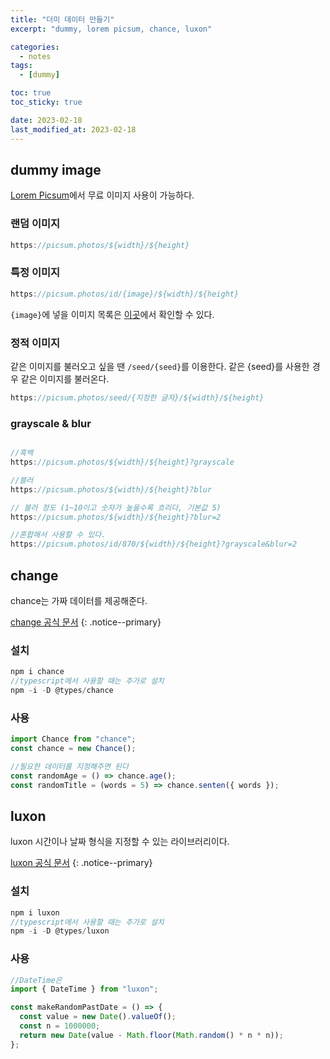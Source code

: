 ```yaml
---
title: "더미 데이터 만들기"
excerpt: "dummy, lorem picsum, chance, luxon"

categories:
  - notes
tags:
  - [dummy]

toc: true
toc_sticky: true

date: 2023-02-18
last_modified_at: 2023-02-18
---
```


## dummy image

[Lorem Picsum](https://picsum.photos/)에서 무료 이미지 사용이 가능하다.

### 랜덤 이미지

```javascript
https://picsum.photos/${width}/${height}
```

### 특정 이미지

```javascript
https://picsum.photos/id/{image}/${width}/${height}
```

`{image}`에 넣을 이미지 목록은 [이곳](https://picsum.photos/images)에서 확인할 수 있다.

### 정적 이미지

같은 이미지를 불러오고 싶을 땐 `/seed/{seed}`를 이용한다. 같은 {seed}를 사용한 경우 같은 이미지를 불러온다.

```javascript
https://picsum.photos/seed/{지정한 글자}/${width}/${height}
```

### grayscale & blur

```javascript

//흑백
https://picsum.photos/${width}/${height}?grayscale

//블러
https://picsum.photos/${width}/${height}?blur

// 블러 정도 (1~10이고 숫자가 높을수록 흐리다, 기본값 5)
https://picsum.photos/${width}/${height}?blur=2

//혼합해서 사용할 수 있다.
https://picsum.photos/id/870/${width}/${height}?grayscale&blur=2
```

## change

chance는 가짜 데이터를 제공해준다.

[change 공식 문서](https://chancejs.com/index.html)
{: .notice--primary}

### 설치

```javascript
npm i chance
//typescript에서 사용할 때는 추가로 설치
npm -i -D @types/chance
```

### 사용

```typescript
import Chance from "chance";
const chance = new Chance();

//필요한 데이터를 지정해주면 된다
const randomAge = () => chance.age();
const randomTitle = (words = 5) => chance.senten({ words });
```

## luxon

luxon 시간이나 날짜 형식을 지정할 수 있는 라이브러리이다.

[luxon 공식 문서](https://moment.github.io/luxon)
{: .notice--primary}

### 설치

```javascript
npm i luxon
//typescript에서 사용할 때는 추가로 설치
npm -i -D @types/luxon
```

### 사용

```typescript
//DateTime은
import { DateTime } from "luxon";

const makeRandomPastDate = () => {
  const value = new Date().valueOf();
  const n = 1000000;
  return new Date(value - Math.floor(Math.random() * n * n));
};
```
